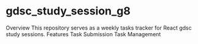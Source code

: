 # gdsc_study_session_g8
Overview
This repository serves as a weekly tasks tracker for React gdsc study sessions. 
Features
Task Submission
Task Management
